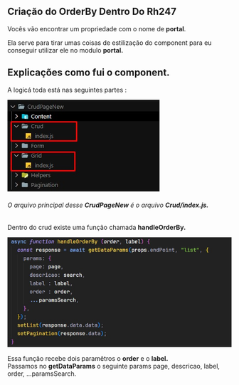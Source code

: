 ## Criação do OrderBy Dentro Do Rh247

<p>
  Vocês vão encontrar um propriedade
  com o nome de <strong>portal</strong>.
</p>
<p>
 Ela serve para tirar umas coisas de estilização do component para eu conseguir utilizar ele no modulo
 <strong>portal.</strong>
</p>

<h2>
 Explicações como fui o component.
</h2>

<p>
  A logicá toda está nas seguintes partes : 
</p>

<img src="./img/estrutura.jpg" />

<h6>
  O arquivo principal desse <strong>CrudPageNew</strong> é o arquivo <strong>Crud/index.js.</strong>
</h6>

<p>
  Dentro do crud existe uma função chamada <strong>handleOrderBy.</strong>
</p>

<img src="./img/handleOrderBy.jpg">

<br />
<p>
  Essa função recebe dois paramêtros o <strong>order</strong> e o <strong>label.</strong>
  <br />
  Passamos no <strong>getDataParams</strong> o seguinte params page, descricao, label, order, ...paramsSearch.
</p>
<strong>

</strong>